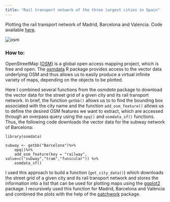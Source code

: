 ```yaml
---
title: "Rail transport network of the three largest cities in Spain"
---
```


Plotting the rail transport network of Madrid, Barcelona and Valencia. Code available [here](https://github.com/GuillemSalazar/r_miscellanea/blob/gh-pages/code/osmdata.R).

![osm](../images/1_osm.png)

### How to:

OpenStreetMap ([OSM](https://www.openstreetmap.org/)) is a global open access mapping project, which is free and open. The [osmdata](https://cran.r-project.org/web/packages/osmdata/index.html) R package provides access to the vector data underlying OSM and thus allows us to easily produce a virtual infinite variety of maps, depending on the objects to be plotted.

Here I combined several functions from the *osmdata* package to download the vector data for the street grid of a given city and its rail transport network. In brief, the function `getbb()` allows us to to find the bounding box associated with the city name and the function `add_osm_feature()` allows us to define the desired OSM features we want to extract, which are accessed through an overpass query using the `opq()` and `osmdata_sf()` functions. Thus, the following code downloads the vector data for the subway network of Barcelona:

```{R}
library(osmdata)

subway <- getbb("Barcelona")%>%
    opq()%>%
    add_osm_feature(key = "railway", value=c("subway","tram","funicular")) %>%
    osmdata_sf()
```

I used this approach to build a function (`get_city_data()`) which downloads the street grid of a given city and its rail transport network and stores the information into a list that can be used for plotting maps using the [ggplot2](https://ggplot2.tidyverse.org) package. I recursively used this function for Madrid, Barcelona and València and combined the plots with the help of the [patchwork](https://github.com/thomasp85/patchwork) package.